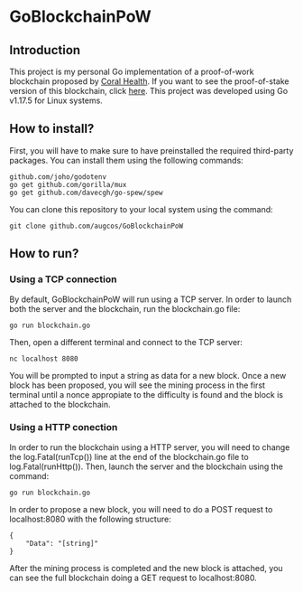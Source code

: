 # GoBlockchainPoW
## Introduction
This project is my personal Go implementation of a proof-of-work blockchain proposed by [Coral Health](https://github.com/nosequeldeebee/blockchain-tutorial). If you want to see the proof-of-stake version of this blockchain, click [here](https://github.com/augcos/GoBlockchainPoS). This project was developed using Go v1.17.5 for Linux systems.

## How to install?
First, you will have to make sure to have preinstalled the required third-party packages. You can install them using the following commands:
```
github.com/joho/godotenv
go get github.com/gorilla/mux
go get github.com/davecgh/go-spew/spew
```
You can clone this repository to your local system using the command:
```
git clone github.com/augcos/GoBlockchainPoW
```

## How to run?
### Using a TCP connection
By default, GoBlockchainPoW will run using a TCP server. In order to launch both the server and the blockchain, run the blockchain.go file:
```
go run blockchain.go
```
Then, open a different terminal and connect to the TCP server:
```
nc localhost 8080
```
You will be prompted to input a string as data for a new block. Once a new block has been proposed, you will see the mining process in the first terminal until a nonce appropiate to the difficulty is found and the block is attached to the blockchain. 

### Using a HTTP conection
In order to run the blockchain using a HTTP server, you will need to change the log.Fatal(runTcp()) line at the end of the blockchain.go file to log.Fatal(runHttp()). Then, launch the server and the blockchain using the command:
```
go run blockchain.go
```
In order to propose a new block, you will need to do a POST request to localhost:8080 with the following structure:
```
{
    "Data": "[string]"
}
```
After the mining process is completed and the new block is attached, you can see the full blockchain doing a GET request to localhost:8080.